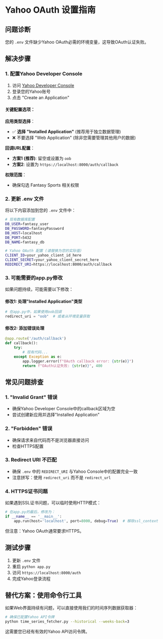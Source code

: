 # Yahoo OAuth 设置指南

## 问题诊断

您的 `.env` 文件缺少Yahoo OAuth必需的环境变量，这导致OAuth认证失败。

## 解决步骤

### 1. 配置Yahoo Developer Console

1. 访问 [Yahoo Developer Console](https://developer.yahoo.com/apps/)
2. 登录您的Yahoo账号
3. 点击 "Create an Application"

#### 关键配置选项：

**应用类型选择**：
- ✅ **选择 "Installed Application"** (推荐用于独立数据管理)
- ❌ 不要选择 "Web Application" (除非您需要管理其他用户的数据)

**回调URL配置**：
- **方案1 (推荐)**: 留空或设置为 `oob`
- **方案2**: 设置为 `https://localhost:8000/auth/callback`

**权限范围**：
- 确保勾选 Fantasy Sports 相关权限

### 2. 更新 .env 文件

将以下内容添加到您的 `.env` 文件中：

```bash
# 现有数据库配置
DB_USER=fantasy_user
DB_PASSWORD=fantasyPassword
DB_HOST=localhost
DB_PORT=5432
DB_NAME=fantasy_db

# Yahoo OAuth 配置 (请替换为您的实际值)
CLIENT_ID=your_yahoo_client_id_here
CLIENT_SECRET=your_yahoo_client_secret_here
REDIRECT_URI=https://localhost:8000/auth/callback
```

### 3. 可能需要的app.py修改

如果问题持续，可能需要以下修改：

#### 修改1: 处理"Installed Application"类型
```python
# 在app.py中，如果使用oob回调
redirect_uri = "oob"  # 或者从环境变量获取
```

#### 修改2: 添加错误处理
```python
@app.route('/auth/callback')
def callback():
    try:
        # 现有代码...
    except Exception as e:
        app.logger.error(f"OAuth callback error: {str(e)}")
        return f"OAuth认证失败: {str(e)}", 400
```

## 常见问题排查

### 1. "Invalid Grant" 错误
- 确保Yahoo Developer Console中的callback区域为空
- 尝试创建新应用并选择"Installed Application"

### 2. "Forbidden" 错误  
- 确保请求来自代码而不是浏览器直接访问
- 检查HTTPS配置

### 3. Redirect URI 不匹配
- 确保 `.env` 中的 `REDIRECT_URI` 与Yahoo Console中的配置完全一致
- 注意拼写：使用 `redirect_uri` 而不是 `redirect_url`

### 4. HTTPS证书问题
如果遇到SSL证书问题，可以临时使用HTTP模式：
```python
# 在app.py的最后，修改为：
if __name__ == '__main__':
    app.run(host='localhost', port=8000, debug=True)  # 移除ssl_context
```

但注意：Yahoo OAuth通常要求HTTPS。

## 测试步骤

1. 更新 `.env` 文件
2. 重启 `python app.py`
3. 访问 `https://localhost:8000/auth`
4. 完成Yahoo登录流程

## 替代方案：使用命令行工具

如果Web界面持续有问题，可以直接使用我们的时间序列数据获取器：

```bash
# 确保已配置Yahoo API令牌
python time_series_fetcher.py --historical --weeks-back=3
```

这需要您已经有有效的Yahoo API访问令牌。 